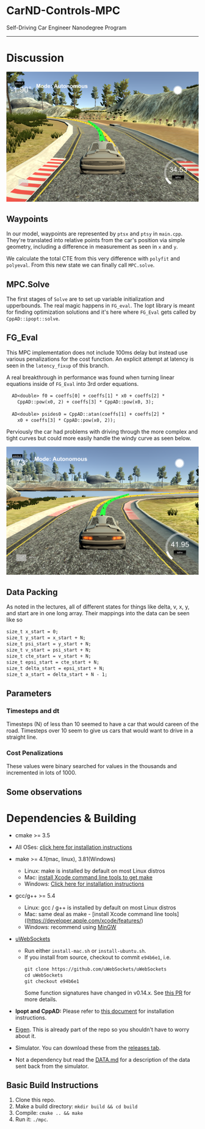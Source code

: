 # CarND-Controls-MPC
Self-Driving Car Engineer Nanodegree Program

---

# Discussion

![simple cornering](images/simple_cornering.png)

## Waypoints

In our model, waypoints are represented by `ptsx` and `ptsy` in `main.cpp`. They're translated into relative points from
the car's position via simple geometry, including a difference in measurement as seen in `x` and `y`.

We calculate the total CTE from this very difference with `polyfit` and `polyeval`. From this new state we can finally call `MPC.solve`.

## MPC.Solve

The first stages of `Solve` are to set up variable initialization and upperbounds. The real magic happens in `FG_eval`. The Iopt library is meant for finding optimization solutions and it's here where `FG_Eval` gets called by `CppAD::ipopt::solve`.

## FG_Eval

This MPC implementation does not include 100ms delay but instead use various penalizations for the cost function. An explicit attempt at latency is seen in the `latency_fixup` of this branch.

A real breakthrough in performance was found when turning linear equations inside of `FG_Eval` into 3rd order equations.

      AD<double> f0 = coeffs[0] + coeffs[1] * x0 + coeffs[2] *
        CppAD::pow(x0, 2) + coeffs[3] * CppAD::pow(x0, 3);

      AD<double> psides0 = CppAD::atan(coeffs[1] + coeffs[2] *
        x0 + coeffs[3] * CppAD::pow(x0, 2));

Perviously the car had problems with driving through the more complex and tight curves but could more easily handle the windy curve as seen below.

![polyfit](./images/complex_cornering.png)

## Data Packing

As noted in the lectures, all of different states for things like delta, v, x, y, and start are in one long array. Their mappings into the data can be seen like so

    size_t x_start = 0;
    size_t y_start = x_start + N;
    size_t psi_start = y_start + N;
    size_t v_start = psi_start + N;
    size_t cte_start = v_start + N;
    size_t epsi_start = cte_start + N;
    size_t delta_start = epsi_start + N;
    size_t a_start = delta_start + N - 1;

## Parameters

### Timesteps and dt

Timesteps (N) of less than 10 seemed to have a car that would careen of the road. Timesteps over 10 seem to give us cars that would want to drive in a straight line.

### Cost Penalizations

These values were binary searched for values in the thousands and incremented in lots of 1000.

## Some observations



# Dependencies & Building

* cmake >= 3.5
 * All OSes: [click here for installation instructions](https://cmake.org/install/)
* make >= 4.1(mac, linux), 3.81(Windows)
  * Linux: make is installed by default on most Linux distros
  * Mac: [install Xcode command line tools to get make](https://developer.apple.com/xcode/features/)
  * Windows: [Click here for installation instructions](http://gnuwin32.sourceforge.net/packages/make.htm)
* gcc/g++ >= 5.4
  * Linux: gcc / g++ is installed by default on most Linux distros
  * Mac: same deal as make - [install Xcode command line tools]((https://developer.apple.com/xcode/features/)
  * Windows: recommend using [MinGW](http://www.mingw.org/)
* [uWebSockets](https://github.com/uWebSockets/uWebSockets)
  * Run either `install-mac.sh` or `install-ubuntu.sh`.
  * If you install from source, checkout to commit `e94b6e1`, i.e.
    ```
    git clone https://github.com/uWebSockets/uWebSockets
    cd uWebSockets
    git checkout e94b6e1
    ```
    Some function signatures have changed in v0.14.x. See [this PR](https://github.com/udacity/CarND-MPC-Project/pull/3) for more details.

* **Ipopt and CppAD:** Please refer to [this document](https://github.com/udacity/CarND-MPC-Project/blob/master/install_Ipopt_CppAD.md) for installation instructions.
* [Eigen](http://eigen.tuxfamily.org/index.php?title=Main_Page). This is already part of the repo so you shouldn't have to worry about it.
* Simulator. You can download these from the [releases tab](https://github.com/udacity/self-driving-car-sim/releases).
* Not a dependency but read the [DATA.md](./DATA.md) for a description of the data sent back from the simulator.


## Basic Build Instructions

1. Clone this repo.
2. Make a build directory: `mkdir build && cd build`
3. Compile: `cmake .. && make`
4. Run it: `./mpc`.
